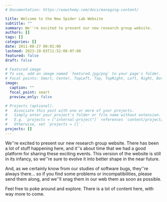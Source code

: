 ```yaml
---
# Documentation: https://wowchemy.com/docs/managing-content/

title: Welcome to the New Spider Lab Website
subtitle: ""
summary: We''re excited to present our new research group website.
authors: []
tags: []
categories: []
date: 2011-08-27 00:01:00
lastmod: 2023-10-03T11:52:08-07:00
featured: false
draft: false

# Featured image
# To use, add an image named `featured.jpg/png` to your page's folder.
# Focal points: Smart, Center, TopLeft, Top, TopRight, Left, Right, BottomLeft, Bottom, BottomRight.
image:
  caption: ""
  focal_point: smart
  preview_only: false

# Projects (optional).
#   Associate this post with one or more of your projects.
#   Simply enter your project's folder or file name without extension.
#   E.g. `projects = ["internal-project"]` references `content/project/deep-learning/index.md`.
#   Otherwise, set `projects = []`.
projects: []
---
```

We''re excited to present our new research group website. There has
    been a lot of stuff happening here, and it''s about time that we had a
    good platform for sharing these exciting events. This version of the website
    is still in its infancy, so we''re sure to evolve it into better shape
    in the near future.

And, as we certainly know from our studies of software bugs, they''re
    always there... so if you find some problems or incompatibilities, please
    send them along, and we''ll snag them in our web them as soon as possible.

Feel free to poke around and explore. There is a lot of content here,
    with way more to come.